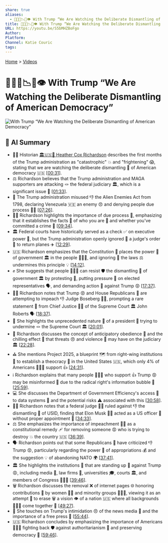 ```yaml
---
share: true
aliases:
  - 👹🇺🇸📉🔨👁️ With Trump “We Are Watching the Deliberate Dismantling of American Democracy”
title: 👹🇺🇸📉🔨👁️ With Trump “We Are Watching the Deliberate Dismantling of American Democracy”
URL: https://youtu.be/S5bMHZBoFgo
Author: 
Platform: 
Channel: Katie Couric
tags: 
---
```

[Home](../index.md) > [Videos](./index.md)  
# 👹🇺🇸📉🔨👁️ With Trump “We Are Watching the Deliberate Dismantling of American Democracy”  
![With Trump “We Are Watching the Deliberate Dismantling of American Democracy”](https://youtu.be/S5bMHZBoFgo)  
  
## 🤖 AI Summary  
- 👩‍🏫 Historian [🏛️🇺🇸📖 Heather Cox Richardson](../people/heather-cox-richardson.md) describes the first months of the Trump administration as "catastrophic" 💥 and "frightening" 😱, stating that we are watching the deliberate dismantling 🚧 of American democracy 🇺🇸 \[[00:31](https://youtu.be/S5bMHZBoFgo&t=31)].  
- ⚖️ Richardson believes that the Trump administration and MAGA supporters are attacking 🪢 the federal judiciary 🏛️, which is a significant issue 🚩 \[[01:33](https://youtu.be/S5bMHZBoFgo&t=93)].  
- 🛂 The Trump administration misused 👎 the Alien Enemies Act from 1798, declaring Venezuela 🇻🇪 an enemy 😠 and denying people due process 👨‍⚖️ \[[07:26](https://youtu.be/S5bMHZBoFgo&t=446)].  
- 👨‍⚖️ Richardson highlights the importance of due process 📜, emphasizing that it establishes the facts 📰 of who you are 🤔 and whether you've committed a crime 🚨 \[[09:34](https://youtu.be/S5bMHZBoFgo&t=574)].  
- 🏛️ Federal courts have historically served as a check ✅ on executive power 👑, but the Trump administration openly ignored 🙉 a judge's order 📃 to return planes ✈️ \[[12:29](https://youtu.be/S5bMHZBoFgo&t=749)].  
- 🇺🇸 Richardson emphasizes that the Constitution 📜 places the power 💪 of government 🏛️ in the people 🧑‍🤝‍🧑, and ignoring 🙉 the laws ⚖️ undermines this principle 💡 \[[14:12](https://youtu.be/S5bMHZBoFgo&t=852)].  
- ✊ She suggests that people 🧑‍🤝‍🧑 can resist 🛡️ the dismantling 🚧 of government 🏛️ by protesting 📣, putting pressure 💪 on elected representatives 🗣️, and demanding action 🚨 against Trump 😡 \[[17:37](https://youtu.be/S5bMHZBoFgo&t=1057)].  
- 👨‍⚖️ Richardson notes that Trump 😡 and House Republicans 🐘 are attempting to impeach 👎 Judge Boseberg 👨‍⚖️, prompting a rare statement 📢 from Chief Justice 👨‍⚖️ of the Supreme Court 🏛️ John Roberts 🗣️ \[[18:37](https://youtu.be/S5bMHZBoFgo&t=1117)].  
- 🤯 She highlights the unprecedented nature 🌟 of a president 👑 trying to undermine 🪢 the Supreme Court 🏛️ \[[20:01](https://youtu.be/S5bMHZBoFgo&t=1201)].  
- 🥶 Richardson discusses the concept of anticipatory obedience 🤖 and the chilling effect 🧊 that threats 😠 and violence 👊 may have on the judiciary 🏛️ \[[22:28](https://youtu.be/S5bMHZBoFgo&t=1348)].  
- ⛪ She mentions Project 2025, a blueprint 🗺️ from right-wing institutions 🦉 to establish a theocracy 🕍 in the United States 🇺🇸, which only 4% of Americans 🧑‍🤝‍🧑 support 👍 \[[24:31](https://youtu.be/S5bMHZBoFgo&t=1471)].  
- ℹ️ Richardson explains that many people 🧑‍🤝‍🧑 who support 👍 Trump 😡 may be misinformed 🤥 due to the radical right's information bubble 🫧 \[[25:59](https://youtu.be/S5bMHZBoFgo&t=1559)].  
- 💻 She discusses the Department of Government Efficiency's access 🔑 to data systems 💾 and the potential risks ⚠️ associated with this \[[30:58](https://youtu.be/S5bMHZBoFgo&t=1858)].  
- 👨‍⚖️ Richardson notes that a federal judge 👨‍⚖️ ruled against 👎 the dismantling 🚧 of USID, finding that Elon Musk 🧑‍🚀 acted as a US officer 👮 without proper appointment 📜 \[[34:33](https://youtu.be/S5bMHZBoFgo&t=2073)].  
- ⚖️ She emphasizes the importance of impeachment 👨‍⚖️ as a constitutional remedy 🩹 for removing someone 😡 who is trying to destroy 💥 the country 🇺🇸 \[[36:39](https://youtu.be/S5bMHZBoFgo&t=2199)].  
- 🗣️ Richardson points out that some Republicans 🐘 have criticized 👎 Trump 😡, particularly regarding the power 💪 of appropriations 💰 and the suggestion 💡 of abandoning NATO 🌍 \[[37:41](https://youtu.be/S5bMHZBoFgo&t=2261)].  
- 🏛️ She highlights the institutions 🏫 that are standing up 💪 against Trump 😡, including media 📰, law firms 🏢, universities 🎓, courts 🏛️, and members of Congress 🧑‍🤝‍🧑 \[[39:46](https://youtu.be/S5bMHZBoFgo&t=2386)].  
- 🗑️ Richardson discusses the removal ❌ of internet pages 🌐 honoring contributions 🏅 by women 👩‍💼 and minority groups 🧑‍🤝‍🧑, viewing it as an attempt 👀 to erase 🗑️ a vision 👁️ of a nation 🇺🇸 where all backgrounds 🧑‍🤝‍🧑 come together 🤝 \[[49:27](https://youtu.be/S5bMHZBoFgo&t=2967)].  
- 📰 She touches on Trump's intimidation 😠 of the news media 📰 and the importance of a free press 🗽 \[[55:44](https://youtu.be/S5bMHZBoFgo&t=3344)].  
- 🇺🇸 Richardson concludes by emphasizing the importance of Americans 🧑‍🤝‍🧑 fighting back 🛡️ against authoritarianism 👑 and preserving democracy 🗽 \[[59:46](https://youtu.be/S5bMHZBoFgo&t=3586)].  
